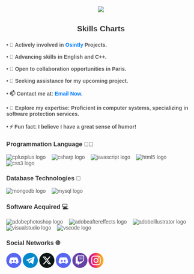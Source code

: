 <div align="center">
  <img height="150" src="https://techisor.com/wp-content/uploads/2022/02/Software-development-2.png"  />
</div>

###

<h2 align="center" style="font-family: Arial, sans-serif; color: #333;">Skills Charts</h2>

###

<div style="font-family: Arial, sans-serif; color: #555;">

  <h4 align="left">• 🔭 Actively involved in <a href="https://Osint.Ly" style="color: #007bff; text-decoration: none;">Osintly</a></a> Projects.<br><br>
  • 🌱 Advancing skills in English and C++.<br><br>
  • 👯 Open to collaboration opportunities in Paris.<br><br>
  • 🤝 Seeking assistance for my upcoming project.<br><br>
  • 📫 Contact me at: <a href="mailto:Contact@Uney.Tech" style="color: #007bff; text-decoration: none;">Email Now</a>.<br><br>
  • 📄 Explore my expertise: Proficient in computer systems, specializing in software protection services.<br><br>
  • ⚡ Fun fact: I believe I have a great sense of humor!</h4>

  <h3 align="left" style="color: #333;">Programmation Language 👨‍💻</h3>
  
  <div align="left">
    <img src="https://skillicons.dev/icons?i=cpp" height="40" alt="cplusplus logo" style="margin-right: 12px;" />
    <img src="https://skillicons.dev/icons?i=cs" height="40" alt="csharp logo" style="margin-right: 12px;" />
    <img src="https://skillicons.dev/icons?i=js" height="40" alt="javascript logo" style="margin-right: 12px;" />
    <img src="https://skillicons.dev/icons?i=html" height="40" alt="html5 logo" style="margin-right: 12px;" />
    <img src="https://skillicons.dev/icons?i=css" height="40" alt="css3 logo" style="margin-right: 12px;" />
  </div>

  <h3 align="left" style="color: #333;">Database Technologies 💾</h3>

  <div align="left">
    <img src="https://skillicons.dev/icons?i=mongodb" height="40" alt="mongodb logo" style="margin-right: 12px;" />
    <img src="https://skillicons.dev/icons?i=mysql" height="40" alt="mysql logo" style="margin-right: 12px;" />
  </div>

  <h3 align="left" style="color: #333;">Software Acquired 💻</h3>

  <div align="left">
    <img src="https://skillicons.dev/icons?i=ps" height="40" alt="adobephotoshop logo" style="margin-right: 12px;" />
    <img src="https://skillicons.dev/icons?i=ae" height="40" alt="adobeaftereffects logo" style="margin-right: 12px;" />
    <img src="https://skillicons.dev/icons?i=ai" height="40" alt="adobeillustrator logo" style="margin-right: 12px;" />
    <img src="https://skillicons.dev/icons?i=visualstudio" height="40" alt="visualstudio logo" style="margin-right: 12px;" />
    <img src="https://skillicons.dev/icons?i=vscode" height="40" alt="vscode logo" style="margin-right: 12px;" />
  </div>

  <h3 align="left" style="color: #333;">Social Networks 🌐</h3>
  
[![Discord](https://github.com/UneyTech/UneyTech/blob/main/Assets/Images/Networks/Discord.png)](https://discordlookup.com/user/187986767696101385)
[![Telegram](https://github.com/UneyTech/UneyTech/blob/main/Assets/Images/Networks/Telegram.png)](https://UneyTech.t.me)
[![Twitter](https://github.com/UneyTech/UneyTech/blob/main/Assets/Images/Networks/Twitter.png)](https://twitter.com/UneyTech)
[![Youtube](https://github.com/UneyTech/UneyTech/blob/main/Assets/Images/Networks/Discord.png?raw=true)](https://www.youtube.com/@UneyTech)
[![Twitch](https://github.com/UneyTech/UneyTech/blob/main/Assets/Images/Networks/Twitch.png?raw=true)](https://www.twitch.tv/UneyTech)
[![Instagram](https://github.com/UneyTech/UneyTech/blob/main/Assets/Images/Networks/Instagram.png?raw=true)](https://www.instagram.com/UneyTech/)



</div>

###

